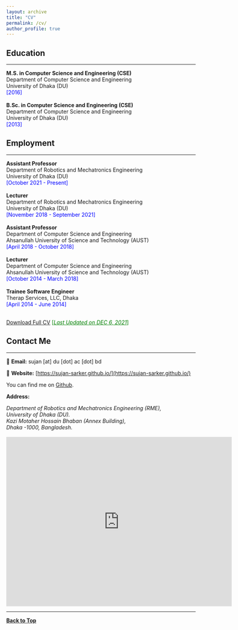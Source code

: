 ```yaml
---
layout: archive
title: "CV"
permalink: /cv/
author_profile: true
---
```

## Education
-------------
**M.S. in Computer Science and Engineering (CSE)** <br />
Department of Computer Science and Engineering <br />
University of Dhaka (DU) <br />
<span style ="color:blue"> [2016] </span> 
<br /> <br />
**B.Sc. in Computer Science and Engineering (CSE)** <br />
Department of Computer Science and Engineering <br />
University of Dhaka (DU) <br />
<span style ="color:blue"> [2013] </span> 
<br />

## Employment
-------------
**Assistant Professor** <br />
Department of Robotics and Mechatronics Engineering <br />
University of Dhaka (DU) <br />
<span style ="color:blue"> [October 2021 - Present] </span> 
<br /><br />
**Lecturer** <br />
Department of Robotics and Mechatronics Engineering <br />
University of Dhaka (DU) <br />
<span style ="color:blue"> [November 2018 - September 2021] </span> 
<br /><br />
**Assistant Professor** <br />
Department of Computer Science and Engineering <br />
Ahsanullah University of Science and Technology (AUST) <br />
<span style ="color:blue"> [April 2018 - October 2018] </span> 
<br /><br />
**Lecturer** <br />
Department of Computer Science and Engineering <br />
Ahsanullah University of Science and Technology (AUST) <br />
<span style ="color:blue"> [October 2014 - March 2018] </span> 
<br /><br />
**Trainee Software Engineer** <br />
Therap Services, LLC, Dhaka <br />
<span style ="color:blue"> [April 2014 - June 2014] </span> 
<br /> <br />

[Download Full CV](https://sujan-sarker.github.io/files/resume_sujan.pdf) <span style ="color:Green"> [<ins>*Last Updated on DEC 6, 2021*</ins>] </span>

## Contact Me
-------------

📧 **Email:** sujan [at] du [dot] ac [dot] bd <br /> 

📒 **Website:** [https://sujan-sarker.github.io/](https://sujan-sarker.github.io/) <br />

You can find me on [Github](https://github.com/sujan-sarker).


**Address:**
<address>
Department of Robotics and Mechatronics Engineering (RME), <br /> 
University of Dhaka (DU). <br /> 
Kazi Motaher Hossain Bhaban (Annex Building), <br />
Dhaka -1000, Bangladesh. <br /> 
</address> 
<br /> 
<iframe src="https://www.google.com/maps/embed?pb=!1m18!1m12!1m3!1d3652.524703274322!2d90.39505751370858!3d23.728661484600106!2m3!1f0!2f0!3f0!3m2!1i1024!2i768!4f13.1!3m3!1m2!1s0x3755b8e8c03d3fb5%3A0x103f3f66abb57714!2sRobotics%20And%20Mechatronics%20Engineering%2C%20University%20of%20Dhaka!5e0!3m2!1sen!2sbd!4v1637428725795!5m2!1sen!2sbd" width="600" height="450" style="border:0;" allowfullscreen="" loading="lazy"></iframe>

----------------------------------------

[**Back to Top**](#)
